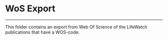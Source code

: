 # WoS Export

***

This folder contains an export from Web Of Science of the LifeWatch publications that have a WOS-code.